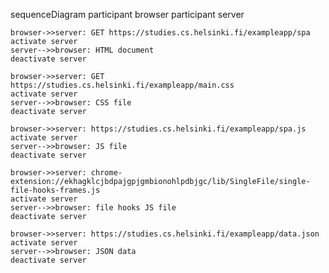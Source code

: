 sequenceDiagram
    participant browser
    participant server

    browser->>server: GET https://studies.cs.helsinki.fi/exampleapp/spa
    activate server
    server-->>browser: HTML document
    deactivate server
    
    browser->>server: GET https://studies.cs.helsinki.fi/exampleapp/main.css
    activate server
    server-->>browser: CSS file
    deactivate server

    browser->>server: https://studies.cs.helsinki.fi/exampleapp/spa.js
    activate server
    server-->>browser: JS file
    deactivate server

    browser->>server: chrome-extension://ekhagklcjbdpajgpjgmbionohlpdbjgc/lib/SingleFile/single-file-hooks-frames.js
    activate server
    server-->>browser: file hooks JS file
    deactivate server

    browser->>server: https://studies.cs.helsinki.fi/exampleapp/data.json
    activate server
    server-->>browser: JSON data
    deactivate server
